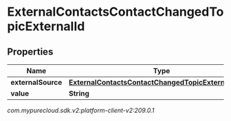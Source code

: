 # ExternalContactsContactChangedTopicExternalId


## Properties

| Name | Type | Description | Notes |
| ------------ | ------------- | ------------- | ------------- |
| **externalSource** | [**ExternalContactsContactChangedTopicExternalSource**](ExternalContactsContactChangedTopicExternalSource) |  |  [optional] |
| **value** | **String** |  |  [optional] |




_com.mypurecloud.sdk.v2:platform-client-v2:209.0.1_
